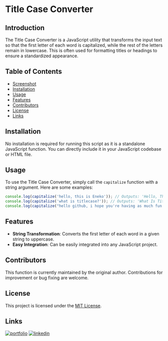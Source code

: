 
# Title Case Converter

## Introduction
The Title Case Converter is a JavaScript utility that transforms the input text so that the first letter of each word is capitalized, while the rest of the letters remain in lowercase. This is often used for formatting titles or headings to ensure a standardized appearance.

## Table of Contents
- [Screenshot](#screenshot)
- [Installation](#installation)
- [Usage](#usage)
- [Features](#features)
- [Contributors](#contributors)
- [License](#license)
- [Links](#Links)

## Installation
No installation is required for running this script as it is a standalone JavaScript function. You can directly include it in your JavaScript codebase or HTML file.

## Usage
To use the Title Case Converter, simply call the `capitalize` function with a string argument. Here are some examples:

```javascript
console.log(capitalize('hello, this is Eneko')); // Outputs: 'Hello, This Is Eneko'
console.log(capitalize('what is titlecase?')); // Outputs: 'What Is Titlecase?'
console.log(capitalize("hello github, i hope you're having as much fun as me!")); // Outputs: 'Hello Github, I Hope You're Having As Much Fun As Me!'
```

## Features
- **String Transformation**: Converts the first letter of each word in a given string to uppercase.
- **Easy Integration**: Can be easily integrated into any JavaScript project.

## Contributors
This function is currently maintained by the original author. Contributions for improvement or bug fixing are welcome.

## License
This project is licensed under the [MIT License](https://opensource.org/licenses/MIT).


## Links
[![portfolio](https://img.shields.io/badge/my_portfolio-000?style=for-the-badge&logo=ko-fi&logoColor=white)](https://github.com/enekomtz1)
[![linkedin](https://img.shields.io/badge/linkedin-0A66C2?style=for-the-badge&logo=linkedin&logoColor=white)](https://www.linkedin.com/in/enekomtz)